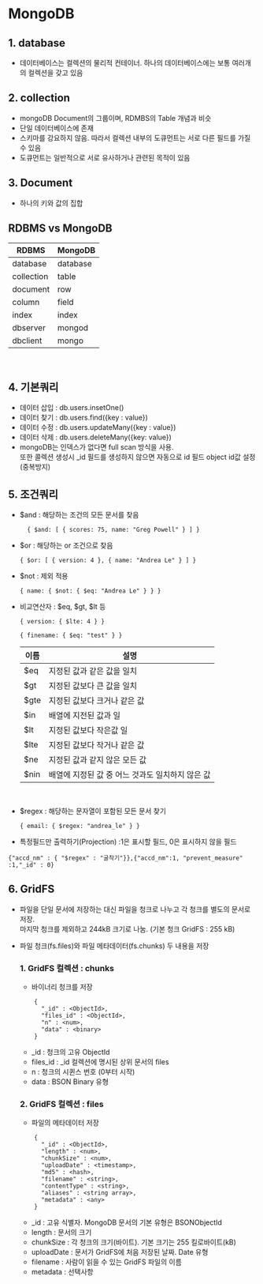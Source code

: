 # MongoDB 

## 1. database 
- 데이터베이스는 컬렉션의 물리적 컨테이너. 하나의 데이터베이스에는 보통 여러개의 컬렉션을 갖고 있음

## 2. collection
- mongoDB Document의 그룹이며, RDMBS의 Table 개념과 비슷
- 단일 데이터베이스에 존재
- 스키마를 강요하지 않음. 따라서 컬렉션 내부의 도큐먼트는 서로 다른 필드를 가질 수 있음
- 도큐먼트는 일반적으로 서로 유사하거나 관련된 목적이 있음 

## 3. Document
- 하나의 키와 값의 집합

## RDBMS vs MongoDB
  |RDBMS|MongoDB|
  |------|---|
  |database|database|
  |collection|table|
  |document|row|
  |column|field|
  |index|index|
  |dbserver|mongod|
  |dbclient|mongo|

<br/>

## 4. 기본쿼리 
- 데이터 삽입 : db.users.insetOne()
- 데이터 찾기 : db.users.find({key : value})
- 데이터 수정 : db.users.updateMany({key : value})
- 데이터 삭제 : db.users.deleteMany({key: value})
- mongoDB는 인덱스가 없다면 full scan 방식을 사용. <br/> 또한 콜렉션 생성시 _id 필드를 생성하지 않으면 자동으로 id 필드 object id값 설정 (중복방지)

## 5. 조건쿼리
- $and : 해당하는  조건의 모든 문서를 찾음
  ```
    { $and: [ { scores: 75, name: "Greg Powell" } ] }
  ```
- $or : 해당하는 or 조건으로 찾음
  ```
  { $or: [ { version: 4 }, { name: "Andrea Le" } ] }
  ```
- $not : 제외 적용
  ```
  { name: { $not: { $eq: "Andrea Le" } } }
  
  ```
- 비교연산자 : $eq, $gt, $lt 등
  ```
  { version: { $lte: 4 } }
  ```
  ```
  { finename: { $eq: "test" } }
  ```

  |이름|설명|
  |------|---|
  |$eq|지정된 값과 같은 값을 일치|
  |$gt|지정된 값보다 큰 값을 일치|
  |$gte|지정된 값보다 크거나 같은 값|
  |$in|배열에 지전된 값과 일|
  |$lt|지정된 값보다 작은값 일|
  |$lte|지정된 값보다 작거나 같은 값|
  |$ne|지정된 값과 같지 않은 모든 값|
  |$nin|배열에 지정된 값 중 어느 것과도 일치하지 않은 값|
<br/>

- $regex : 해당하는 문자열이 포함된 모든 문서 찾기
  ```
  { email: { $regex: "andrea_le" } }
  ```
- 특정필드만 출력하기(Projection) :1은 표시할 필드, 0은 표시하지 않을 필드
```
{"accd_nm" : { "$regex" : "굴착기"}},{"accd_nm":1, "prevent_measure" :1,"_id" : 0}
```


## 6. GridFS
- 파일을 단일 문서에 저장하는 대신 파일을 청크로 나누고 각 청크를 별도의 문서로 저장. <br/> 마지막 청크를 제외하고 244kB 크기로 나눔. (기본 청크 GridFS : 255 kB)
- 파일 청크(fs.files)와 파일 메타데이터(fs.chunks) 두 내용을 저장

  ### 1. GridFS 컬렉션 : chunks
    - 바이너리 청크를 저장 
    ```
        {
          "_id" : <ObjectId>,
          "files_id" : <ObjectId>,
          "n" : <num>,
          "data" : <binary>
        }

    ```
    - _id : 청크의 고유 ObjectId
    - files_id : _id 컬렉션에 명시된 상위 문서의 files
    - n : 청크의 시퀸스 번호 (0부터 시작)
    - data : BSON Binary 유형

  ### 2. GridFS 컬렉션 : files
    - 파일의 메타데이터 저장
    ```
        {
          "_id" : <ObjectId>,
          "length" : <num>,
          "chunkSize" : <num>,
          "uploadDate" : <timestamp>,
          "md5" : <hash>,
          "filename" : <string>,
          "contentType" : <string>,
          "aliases" : <string array>,
          "metadata" : <any>
        }

    ```
    - _id : 고유 식별자. MongoDB 문서의 기본 유형은 BSONObjectId
    - length : 문서의 크기
    - chunkSize : 각 청크의 크기(바이트). 기본 크기는 255 킬로바이트(kB)
    - uploadDate : 문서가 GridFS에 처음 저장된 날짜. Date 유형
    - filename : 사람이 읽을 수 있는 GridFS 파일의 이름
    - metadata : 선택사항
